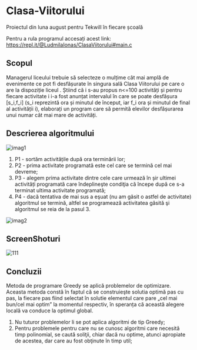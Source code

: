 # Clasa-Viitorului
Proiectul din luna august pentru Tekwill în fiecare școală

Pentru a rula programul accesați acest link: https://repl.it/@LudmilaIonas/ClasaViitorului#main.c

## Scopul

Managerul liceului trebuie să selecteze o mulțime cât mai amplă de evenimente ce pot fi desfășurate în singura sală  Clasa Viitorului pe care o are la dispoziție liceul . Știind că i s-au propus n<=100 activități și pentru fiecare activitate i i-a fost anunțat intervalul în care se poate desfășura [s_i,f_i] (s_i   reprezintă ora și minutul de început, iar f_i ora și minutul de final al activității i), elaborați un program care să permită elevilor desfășurarea unui numar cât mai mare de activități. 

## Descrierea algoritmului

![imag1](https://user-images.githubusercontent.com/76489349/102922461-b9ec8200-4496-11eb-907c-3c1fc8a43474.png)

<ol>
<li> P1 -  sortăm activitățile după ora terminării lor;
<li> P2 -  prima activitate programată este cel care se termină cel mai devreme;
<li> P3 - alegem prima activitate dintre cele care urmează în șir ultimei  activități programată care îndeplineşte condiţia că începe după ce s-a terminat ultima activitate programată;
<li> P4 - dacă tentativa de mai sus a eşuat (nu am găsit o astfel de activitate) algoritmul se termină, altfel se programează activitatea găsită şi algoritmul se reia de la pasul 3.
</ol>

![imag2](https://user-images.githubusercontent.com/76489349/102922628-fddf8700-4496-11eb-9c77-84e21406d22a.png)

## ScreenShoturi

![111](https://user-images.githubusercontent.com/76489349/102923670-cb368e00-4498-11eb-98ba-c1333b7fcebd.jpg)

## Concluzii
Metoda de programare Greedy se aplică problemelor de optimizare. Aceasta metoda constă în faptul că se construieşte solutia optimă pas cu pas, la fiecare pas fiind selectat în solutie elementul care pare „cel mai bun/cel mai optim” la momentul respectiv, în speranța că această alegere locală va conduce la optimul global.
<ol>
<li> Nu tuturor problemelor li se pot aplica algoritmi de tip Greedy;
<li> Pentru problemele pentru care nu se cunosc algoritmi care necesită timp polinomial, se caută soliţii, chiar dacă nu optime, atunci apropiate de acestea, dar care au fost obţinute în timp util;
</ol>
